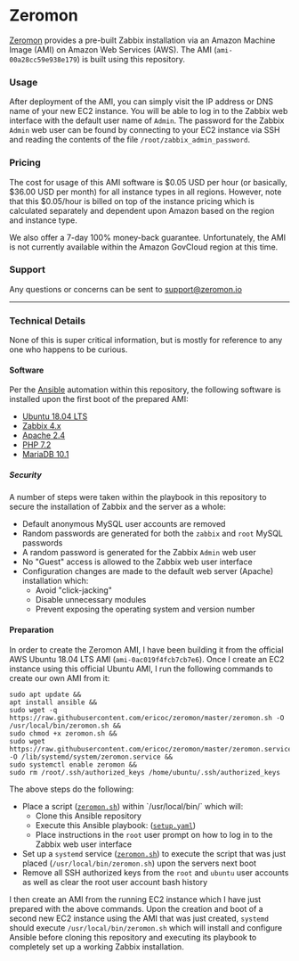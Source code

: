 # Zeromon

[Zeromon](https://zeromon.io/) provides a pre-built Zabbix installation via an Amazon Machine Image (AMI) on Amazon Web Services (AWS).
The AMI (`ami-00a28cc59e938e179`) is built using this repository.

### Usage

After deployment of the AMI, you can simply visit the IP address or DNS name of your new EC2 instance.
You will be able to log in to the Zabbix web interface with the default user name of `Admin`.
The password for the Zabbix `Admin` web user can be found by connecting to your EC2 instance via SSH and reading the contents of the file `/root/zabbix_admin_password`.

### Pricing

The cost for usage of this AMI software is $0.05 USD per hour (or basically, $36.00 USD per month) for all instance types in all regions.
However, note that this $0.05/hour is billed on top of the instance pricing which is calculated separately and dependent upon Amazon based on the region and instance type.

We also offer a 7-day 100% money-back guarantee. Unfortunately, the AMI is not currently available within the Amazon GovCloud region at this time.

### Support

Any questions or concerns can be sent to support@zeromon.io

---

### Technical Details

None of this is super critical information, but is mostly for reference to any one who happens to be curious.

#### Software

Per the [Ansible](https://www.ansible.com/) automation within this repository, the following software is installed upon the first boot of the prepared AMI:

- [Ubuntu 18.04 LTS](https://www.ubuntu.com/)
- [Zabbix 4.x](https://www.zabbix.com/)
- [Apache 2.4](https://httpd.apache.org/)
- [PHP 7.2](https://secure.php.net/)
- [MariaDB 10.1](https://mariadb.org/)

##### Security

A number of steps were taken within the playbook in this repository to secure the installation of Zabbix and the server as a whole:
- Default anonymous MySQL user accounts are removed
- Random passwords are generated for both the `zabbix` and `root` MySQL passwords
- A random password is generated for the Zabbix `Admin` web user
- No "Guest" access is allowed to the Zabbix web user interface
- Configuration changes are made to the default web server (Apache) installation which:
    * Avoid "click-jacking"
    * Disable unnecessary modules
    * Prevent exposing the operating system and version number

#### Preparation

In order to create the Zeromon AMI, I have been building it from the official AWS Ubuntu 18.04 LTS AMI (`ami-0ac019f4fcb7cb7e6`).
Once I create an EC2 instance using this official Ubuntu AMI, I run the following commands to create our own AMI from it:

```
sudo apt update &&
apt install ansible &&
sudo wget -q https://raw.githubusercontent.com/ericoc/zeromon/master/zeromon.sh -O /usr/local/bin/zeromon.sh &&
sudo chmod +x zeromon.sh &&
sudo wget https://raw.githubusercontent.com/ericoc/zeromon/master/zeromon.service -O /lib/systemd/system/zeromon.service &&
sudo systemctl enable zeromon &&
sudo rm /root/.ssh/authorized_keys /home/ubuntu/.ssh/authorized_keys
```

The above steps do the following:
- Place a script ([`zeromon.sh`](zeromon.sh`)) within `/usr/local/bin/` which will:
    * Clone this Ansible repository
    * Execute this Ansible playbook: ([`setup.yaml`](setup.yaml))
    * Place instructions in the `root` user prompt on how to log in to the Zabbix web user interface
- Set up a `systemd` service ([`zeromon.sh`](zeromon.sh)) to execute the script that was just placed (`/usr/local/bin/zeromon.sh`) upon the servers next boot
- Remove all SSH authorized keys from the `root` and `ubuntu` user accounts as well as clear the root user account bash history

I then create an AMI from the running EC2 instance which I have just prepared with the above commands.
Upon the creation and boot of a second new EC2 instance using the AMI that was just created, `systemd` should execute `/usr/local/bin/zeromon.sh` which will install and configure Ansible before cloning this repository and executing its playbook to completely set up a working Zabbix installation.
